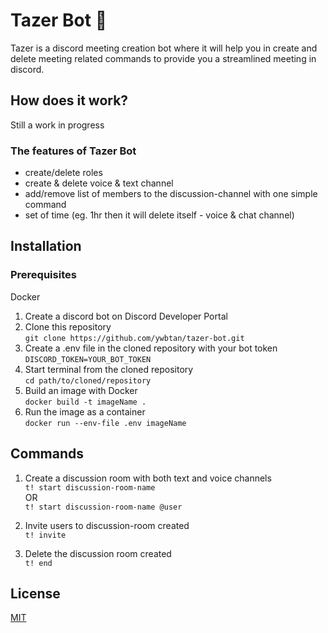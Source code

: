 # Tazer Bot :robot:
Tazer is a discord meeting creation bot where it will help you in create and delete meeting related commands to provide you a streamlined meeting in discord.

## How does it work?
Still a work in progress
<br/>
### **The features of Tazer Bot**
- create/delete roles
- create & delete voice & text channel
- add/remove list of members to the discussion-channel with one simple command
- set of time (eg. 1hr then it will delete itself - voice & chat channel)

## Installation
### Prerequisites
Docker
1. Create a discord bot on Discord Developer Portal
2. Clone this repository
<br/>```git clone https://github.com/ywbtan/tazer-bot.git```
3. Create a .env file in the cloned repository with your bot token
<br/>```DISCORD_TOKEN=YOUR_BOT_TOKEN```
4. Start terminal from the cloned repository
<br/>```cd path/to/cloned/repository```
5. Build an image with Docker
<br/>```docker build -t imageName .```
6. Run the image as a container
<br/>```docker run --env-file .env imageName```

## Commands
1. Create a discussion room with both text and voice channels
<br/>```t! start discussion-room-name```
<br/>OR
<br/>```t! start discussion-room-name @user```

2. Invite users to discussion-room created
<br/>```t! invite```

3. Delete the discussion room created
<br/>```t! end```

## License
[MIT](https://choosealicense.com/licenses/mit/)
